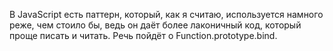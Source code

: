 В JavaScript есть паттерн, который, как я считаю, используется намного реже, чем 
стоило бы, ведь он даёт более лаконичный код, который проще писать и читать. 
Речь пойдёт о Function.prototype.bind. 